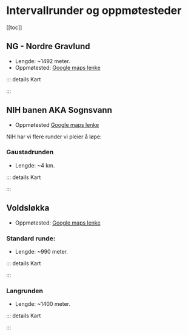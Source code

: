 # Intervallrunder og oppmøtesteder

[[toc]]

## NG - Nordre Gravlund

* Lengde: ~1492 meter.
* Oppmøtested: [Google maps lenke](https://maps.app.goo.gl/w2KuptS8mXHvtahw5)

::: details Kart
<div class="strava-embed-placeholder" data-embed-type="route" data-embed-id="3141366574835843080" data-full-width="true" data-hide-elevation="true"></div>
<component :is="'script'" src="https://strava-embeds.com/embed.js"></component>

:::

## NIH banen AKA Sognsvann
* Oppmøtested [Google maps lenke](https://maps.app.goo.gl/hw64eHsAahngRCv47)

NIH har vi flere runder vi pleier å løpe:

### Gaustadrunden

* Lengde: ~4 km.

::: details Kart
<div class="strava-embed-placeholder" data-embed-type="route" data-embed-id="3141370862576322568" data-full-width="true" data-hide-elevation="true"></div>
<component :is="'script'" src="https://strava-embeds.com/embed.js"></component>
:::

## Voldsløkka

* Oppmøtested: [Google maps lenke](https://maps.app.goo.gl/QSc4MhcsnDXifKwA7)

### Standard runde:

* Lengde: ~990 meter.

::: details Kart
<div class="strava-embed-placeholder" data-embed-type="route" data-embed-id="3141372052271268226" data-full-width="true" data-hide-elevation="true"></div>
<component :is="'script'" src="https://strava-embeds.com/embed.js"></component>
:::

### Langrunden

* Lengde: ~1400 meter.

::: details Kart
<div class="strava-embed-placeholder" data-embed-type="route" data-embed-id="3141372380330555610" data-full-width="true" data-hide-elevation="true"></div>
<component :is="'script'" src="https://strava-embeds.com/embed.js"></component>
:::